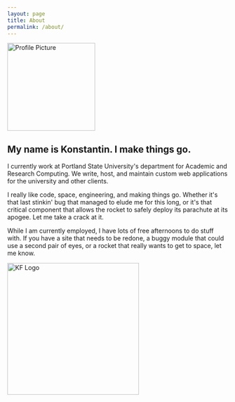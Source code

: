 ```yaml
---
layout: page
title: About
permalink: /about/
---
```


<img id="profile" src="{{ site.url }}/static/img/profile.jpg" alt="Profile Picture" width="200px" height="200px" />

## My name is Konstantin. I make things go.

I currently work at Portland State University's department for Academic and Research Computing. We write, host, and maintain custom web applications for the university and other clients.

I really like code, space, engineering, and making things go. Whether it's that last stinkin' bug that managed to elude me for this long, or it's that critical component that allows the rocket to safely deploy its parachute at its apogee. Let me take a crack at it.

While I am currently employed, I have lots of free afternoons to do stuff with. If you have a site that needs to be redone, a buggy module that could use a second pair of eyes, or a rocket that really wants to get to space, let me know.

<img class="center-horizontal" src="{{ site.url }}/static/img/logo.png" alt="KF Logo" width="300" height="300" />
